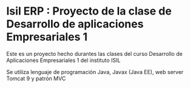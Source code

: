 # Isil ERP : Proyecto de la clase de Desarrollo de aplicaciones Empresariales 1

Este es un proyecto hecho durantes las clases del curso Desarrollo de Aplicaciones Empresariales 1 del instituto ISIL

Se utiliza lenguaje de programación Java, Javax (Java EE), web server Tomcat 9 y patrón MVC
